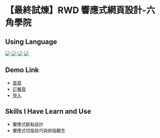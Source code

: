 # 【最終試煉】RWD 響應式網頁設計-六角學院

## Using Language
<img src="https://img.shields.io/badge/HTML5-E34F26?style=for-the-badge&logo=html5&logoColor=FFF">
<img src="https://img.shields.io/badge/CSS3-1572B6?style=for-the-badge&logo=css3&logoColor=FFF">
<img src="https://img.shields.io/badge/javascript-454545?style=for-the-badge&logo=javascript&logoColor=F7DF1E">
<img src="https://img.shields.io/badge/jquery-0769AD?style=for-the-badge&logo=jquery&logoColor=FFF">


## Demo Link
- [首頁](https://neil10241126.github.io/Hexschool-RWD-final/index.html)
- [訂餐頁](https://neil10241126.github.io/Hexschool-RWD-final/cart.html)
- [登入](https://neil10241126.github.io/Hexschool-RWD-final/login.html)

## Skills I Have Learn and Use
- 響應式斷點設計
- 響應式切版技巧與排版觀念
